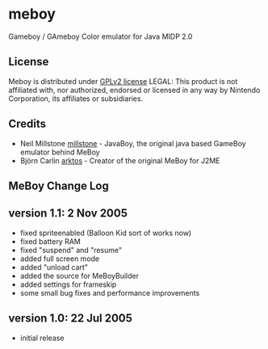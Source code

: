 # meboy
Gameboy / GAmeboy Color emulator for Java MIDP 2.0

License
-
Meboy is distributed under [GPLv2 license](https://github.com/chijure/meboy/blob/master/LICENSE)
LEGAL: This product is not affiliated with, nor authorized, endorsed or licensed in any way by Nintendo Corporation, its affiliates or subsidiaries.

Credits
-
* Neil Millstone [millstone] - JavaBoy, the original java based GameBoy emulator behind MeBoy
* Björn Carlin [arktos] - Creator of the original MeBoy for J2ME

MeBoy Change Log
-

version 1.1: 2 Nov 2005
-

* fixed spriteenabled (Balloon Kid sort of works now)
* fixed battery RAM
* fixed "suspend" and "resume"
* added full screen mode
* added "unload cart"
* added the source for MeBoyBuilder
* added settings for frameskip
* some small bug fixes and performance improvements


version 1.0: 22 Jul 2005
-

* initial release



[millstone]:
http://www.millstone.demon.co.uk/download/javaboy/

[arktos]: http://arktos.se/meboy

